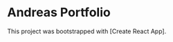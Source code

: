 # Andreas Portfolio

This project was bootstrapped with [Create React App].





 























